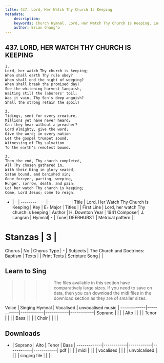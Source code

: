 ```yaml
---
title: 437. Lord, Her Watch Thy Church Is Keeping
metadata:
    description: 
    keywords: Church Hymnal, Lord, Her Watch Thy Church Is Keeping, Lord, her watch Thy church is keeping, 
    author: Brian Onang'o
---
```



## 437. LORD, HER WATCH THY CHURCH IS KEEPING

```txt
1.
Lord, her watch Thy church is keeping; 
When shall earth Thy rule obey? 
When shall end the night of weeping? 
When shall break the promised day? 
See the whitening harvest languish, 
Waiting still the laborers' toil; 
Was it vain, Thy Son's deep anguish? 
Shall the strong retain the spoil? 

2.
Tidings, sent for every creature, 
Millions yet have never heard; 
Can they hear without a preacher? 
Lord Almighty, give the word; 
Give the word; in every nation 
Let the gospel trumpet sound, 
Witnessing of Thy salvation 
To the earth's remotest bound. 

3.
Then the end, Thy church completed, 
All Thy chosen gathered in, 
With their King in glory seated, 
Satan bound, and banished sin; 
Gone foreyer, parting, weeping, 
Hunger, sorrow, death, and pain; 
Lo! her watch Thy church is keeping; 
Come, Lord Jesus; come to reign.
```

- |   -  |
-------------|------------|
Title | Lord, Her Watch Thy Church Is Keeping |
Key | E♭ Major |
Titles |  |
First Line | Lord, her watch Thy church is keeping |
Author | H. Downton
Year | 1941
Composer| J. Langran |
Hymnal|  - |
Tune| DEERHURST |
Metrical pattern | |
# Stanzas | 3 |
Chorus | No |
Chorus Type | - |
Subjects | The Church and Doctrines: Baptism |
Texts |  |
Print Texts | 
Scripture Song |  |
  
## Learn to Sing

>>>> The files available in this section have comparatively large sizes. If you need to save on data, then you can download the midi files in the download section as they are of smaller sizes.

Voice |  Singing Hymnal | Vocalised | unvocalised music |
-------------|------------|------------|------------|------------|
Soprano | | | |
Alto | | | |
Tenor | | | |
Bass | | | |
Choir | | | |

## Downloads

- |  Soprano | Alto | Tenor | Bass |
-------------|------------|------------|------------|------------|
pdf | | | |
midi | | | |
vocalised | | | |
unvolcalised | | | |
singing file | | | |
  